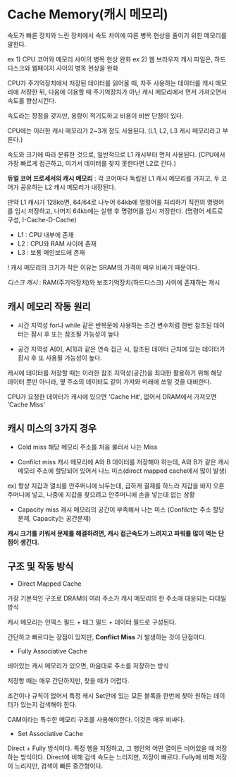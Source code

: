 # Cache Memory(캐시 메모리)

속도가 빠른 장치와 느린 장치에서 속도 차이에 따른 병목 현상을 줄이기 위한 메모리를 말한다.

ex 1) CPU 코어와 메모리 사이의 병목 현상 완화
ex 2) 웹 브라우저 캐시 파일은, 하드디스크와 웹페이지 사이의 병목 현상을 완화

CPU가 주기억장치에서 저장된 데이터를 읽어올 때, 자주 사용하는 데이터를 캐시 메모리에 저장한 뒤, 다음에 이용할 때 주기억장치가 아닌 캐시 메모리에서 먼저 가져오면서 속도를 향상시킨다.

속도라는 장점을 갖지만, 용량이 적기도하고 비용이 비싼 단점이 있다.

CPU에는 이러한 캐시 메모리가 2~3개 정도 사용된다.
(L1, L2, L3 캐시 메모리라고 부른다.)

속도와 크기에 따라 분류한 것으로, 일반적으로 L1 캐시부터 먼저 사용된다.
(CPU에서 가장 빠르게 접근하고, 여기서 데이터를 찾지 못한다면 L2로 간다.)

**듀얼 코어 프로세서의 캐시 메모리** : 각 코어마다 독립된 L1 캐시 메모리를 가지고, 두 코어가 공유하는 L2 캐시 메모리가 내장된다.

만약 L1 캐시가 128kb면, 64/64로 나누어 64kb에 명령어를 처리하기 직전의 명령어를 임시 저장하고, 나머지 64kb에는 실행 후 명령어를 임시 저장한다.
(명령어 세트로 구성, I-Cache-D-Cache)

- L1 : CPU 내부에 존재
- L2 : CPU와 RAM 사이에 존재
- L3 : 보통 메인보드에 존재

! 캐시 메모리의 크기가 작은 이유는 SRAM의 가격이 매우 비싸기 때문이다.

_디스크 캐시_ : RAM(주기억장치)와 보조기억장치(하드디스크) 사이에 존재하는 캐시

## 캐시 메모리 작동 원리

- 시간 지역성
  for나 while 같은 반복문에 사용하는 조건 변수처럼 한번 참조된 데이터는 잠시 후 또는 참조될 가능성이 높다

- 공간 지역성
  A[0], A[1]과 같은 연속 접근 시, 참조된 데이터 근처에 있는 데이터가 잠시 후 또 사용될 가능성이 높다.

캐시에 데이터를 저장할 때는 이러한 참조 지역성(공간)을 최대한 활용하기 위해 해당 데이터 뿐만 아니라, 옆 주소의 데이터도 같이 가져와 미래에 쓰일 것을 대비한다.

CPU가 요청한 데이터가 캐시에 있으면 'Cache Hit', 없어서 DRAM에서 가져오면 'Cache Miss'

## 캐시 미스의 3가지 경우

- Cold miss
  해당 메모리 주소를 처음 불러서 나는 Miss

- Confilct miss
  캐시 메모리에 A와 B 데이터를 저장해야 하는데, A와 B가 같은 캐시 메모리 주소에 할당되어 있어서 나느 미스(direct mapped cache에서 많이 발생)

ex) 항상 지갑과 열쇠를 안주머니에 놔두는데, 급하게 결제를 하느라 지갑을 바지 오른 주머니에 넣고, 나중에 지갑을 찾으려고 안주머니에 손을 넣는데 없는 상황

- Capacity miss
  캐시 메모리의 공간이 부족해서 나는 미스 (Confilct는 주소 할당 문제, Capacity는 공간문제)

**캐시 크기를 키워서 문제를 해결하려면, 캐시 접근속도가 느려지고 파워를 많이 먹는 단점이 생긴다.**

## 구조 및 작동 방식

- Direct Mapped Cache

가장 기본적인 구조로 DRAM의 여러 주소가 캐시 메모리의 한 주소에 대응되는 다대일 방식

캐시 메모리는 인덱스 필드 + 태그 필드 + 데이터 필드로 구성된다.

간단하고 빠르다는 장점이 있지만, **Conflict Miss** 가 발생하는 것이 단점이다.

- Fully Associative Cache

비어있는 캐시 메모리가 있으면, 마음대로 주소를 저장하는 방식

저장항 때는 매우 간단하지만, 찾을 때가 어렵다.

조건이나 규칙이 없어서 특정 캐시 Set안에 있는 모든 블록을 한번에 찾아 원하는 데이터가 있는지 검색해야 한다.

CAM이라는 특수한 메모리 구조를 사용해야한다. 이것은 매우 비싸다.

- Set Associative Cache

Direct + Fully 방식이다. 특정 행을 지정하고, 그 행안의 어떤 열이든 비어있을 때 저장하는 방식이다.
Direct에 비해 검색 속도는 느리지만, 저장이 빠르다.
Fully에 비해 저장이 느리지만, 검색이 빠른 중간형이다.
